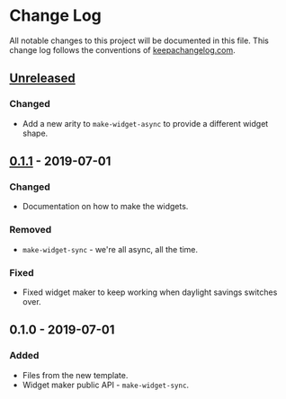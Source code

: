 # Change Log
All notable changes to this project will be documented in this file. This change log follows the conventions of [keepachangelog.com](http://keepachangelog.com/).

## [Unreleased]
### Changed
- Add a new arity to `make-widget-async` to provide a different widget shape.

## [0.1.1] - 2019-07-01
### Changed
- Documentation on how to make the widgets.

### Removed
- `make-widget-sync` - we're all async, all the time.

### Fixed
- Fixed widget maker to keep working when daylight savings switches over.

## 0.1.0 - 2019-07-01
### Added
- Files from the new template.
- Widget maker public API - `make-widget-sync`.

[Unreleased]: https://github.com/your-name/jb-irc-manager/compare/0.1.1...HEAD
[0.1.1]: https://github.com/your-name/jb-irc-manager/compare/0.1.0...0.1.1
